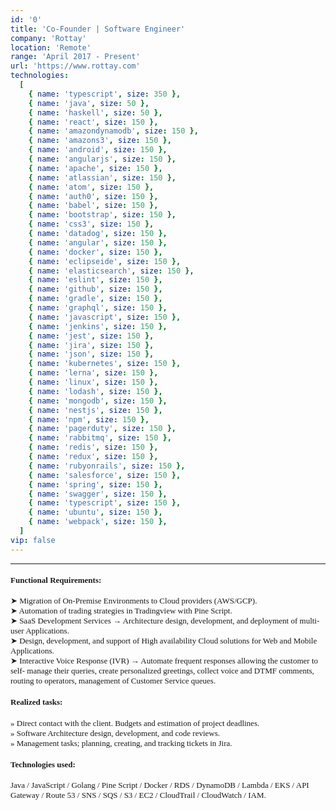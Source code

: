 ```yaml
---
id: '0'
title: 'Co-Founder | Software Engineer'
company: 'Rottay'
location: 'Remote'
range: 'April 2017 - Present'
url: 'https://www.rottay.com'
technologies:
  [
    { name: 'typescript', size: 350 },
    { name: 'java', size: 50 },
    { name: 'haskell', size: 50 },
    { name: 'react', size: 150 },
    { name: 'amazondynamodb', size: 150 },
    { name: 'amazons3', size: 150 },
    { name: 'android', size: 150 },
    { name: 'angularjs', size: 150 },
    { name: 'apache', size: 150 },
    { name: 'atlassian', size: 150 },
    { name: 'atom', size: 150 },
    { name: 'auth0', size: 150 },
    { name: 'babel', size: 150 },
    { name: 'bootstrap', size: 150 },
    { name: 'css3', size: 150 },
    { name: 'datadog', size: 150 },
    { name: 'angular', size: 150 },
    { name: 'docker', size: 150 },
    { name: 'eclipseide', size: 150 },
    { name: 'elasticsearch', size: 150 },
    { name: 'eslint', size: 150 },
    { name: 'github', size: 150 },
    { name: 'gradle', size: 150 },
    { name: 'graphql', size: 150 },
    { name: 'javascript', size: 150 },
    { name: 'jenkins', size: 150 },
    { name: 'jest', size: 150 },
    { name: 'jira', size: 150 },
    { name: 'json', size: 150 },
    { name: 'kubernetes', size: 150 },
    { name: 'lerna', size: 150 },
    { name: 'linux', size: 150 },
    { name: 'lodash', size: 150 },
    { name: 'mongodb', size: 150 },
    { name: 'nestjs', size: 150 },
    { name: 'npm', size: 150 },
    { name: 'pagerduty', size: 150 },
    { name: 'rabbitmq', size: 150 },
    { name: 'redis', size: 150 },
    { name: 'redux', size: 150 },
    { name: 'rubyonrails', size: 150 },
    { name: 'salesforce', size: 150 },
    { name: 'spring', size: 150 },
    { name: 'swagger', size: 150 },
    { name: 'typescript', size: 150 },
    { name: 'ubuntu', size: 150 },
    { name: 'webpack', size: 150 },
  ]
vip: false
---
```


---

<font size = 2 face = "Andale Mono" >

#### Functional Requirements:

➤ Migration of On-Premise Environments to Cloud providers (AWS/GCP).  
➤ Automation of trading strategies in Tradingview with Pine Script.  
➤ SaaS Development Services → Architecture design, development, and deployment of multi-user Applications.  
➤ Design, development, and support of High availability Cloud solutions for Web and Mobile Applications.  
➤ Interactive Voice Response (IVR) → Automate frequent responses allowing the customer to self- manage their queries, create personalized greetings, collect voice and DTMF comments, routing to operators, management of Customer Service queues.

#### Realized tasks:

» Direct contact with the client. Budgets and estimation of project deadlines.  
» Software Architecture design, development, and code reviews.  
» Management tasks; planning, creating, and tracking tickets in Jira.

#### Technologies used:

Java / JavaScript / Golang / Pine Script / Docker / RDS / DynamoDB / Lambda / EKS / API Gateway / Route 53 / SNS / SQS / S3 / EC2 / CloudTrail / CloudWatch / IAM.

</font>
